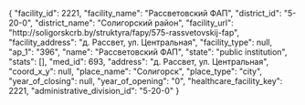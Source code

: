 {
    "facility_id": 2221,
    "facility_name": "Рассветовский ФАП",
    "district_id": "5-20-0",
    "district_name": "Солигорский район",
    "facility_url": "http:\/\/soligorskcrb.by\/struktyra\/fapy\/575-rassvetovskij-fap",
    "facility_address": "д. Рассвет, ул. Центральная",
    "facility_type": null,
    "ap_1": "396",
    "name": "Рассветовский ФАП",
    "state": "public institution",
    "stats": [],
    "med_id": 693,
    "address": "д. Рассвет, ул. Центральная",
    "coord_x_y": null,
    "place_name": "Солигорск",
    "place_type": "city",
    "year_of_closing": null,
    "year_of_opening": "0",
    "healthcare_facility_key": 2221,
    "administrative_division_id": "5-20-0"
}